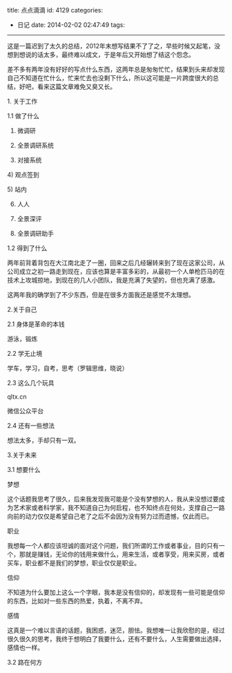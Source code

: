 title: 点点滴滴
id: 4129
categories:
  - 日记
date: 2014-02-02 02:47:49
tags:
---

这是一篇迟到了太久的总结，2012年末想写结果不了了之，早些时候又起笔，没想到想说的话太多，最终难以成文，于是年后又开始想了结这个怨念。

差不多有两年没有好好的写点什么东西，这两年总是匆匆忙忙，结果到头来却发现自己不知道在忙什么，忙来忙去也没剩下什么，所以这可能是一片跨度很大的总结，好吧，看来这篇文章难免又臭又长。

1\. 关于工作

1.1 做了什么

1) 微调研

2) 全景调研系统

3) 对接系统

4) 观点签到

5) 站内

6) 人人

7) 全景深评

8) 全景调研助手

1.2 得到了什么

两年前背着背包在大江南北走了一圈，回来之后几经辗转来到了现在这家公司，从公司成立之初一路走到现在，应该也算是丰富多彩的，从最初一个人单枪匹马的在技术上攻城掠地，到现在的几人小团队，我是充满了失望的，但也充满了感激。

这两年我的确学到了不少东西，但是在很多方面我还是感觉不太理想。

2.关于自己

2.1 身体是革命的本钱

游泳，锻炼

2.2 学无止境

学车，学习，自考，思考（罗辑思维，晓说）

2.3 这么几个玩具

qltx.cn

微信公众平台

2.4 还有一些想法

想法太多，手却只有一双。

3.关于未来

3.1 想要什么

梦想

这个话题我思考了很久，后来我发现我可能是个没有梦想的人，我从来没想过要成为艺术家或者科学家，我不知道自己为何启程，也不知终点在何处，支撑自己一路向前的动力仅仅是希望自己老了之后不会因为没有努力过而遗憾，仅此而已。

职业

我想每一个人都应该坦诚的面对这个问题，我们所谓的工作或者事业，目的只有一个，那就是赚钱，无论你的钱用来做什么，用来生活，或者享受，用来买房，或者买车，职业都不是我们的梦想，职业仅仅是职业。

信仰

不知道为什么要加上这么一个字眼，我本是没有信仰的，却发现有一些可能是信仰的东西，比如对一些东西的热爱，执着，不离不弃。

感情

这真是一个难以言语的话题，我困惑，迷茫，胆怯。我想唯一让我欣慰的是，经过很久很久的思考，我终于想明白了我要什么，还有不要什么，人生需要做出选择，感情也一样。

3.2 路在何方

&nbsp;